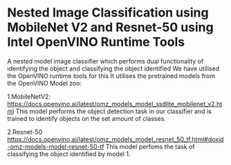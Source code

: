 ﻿# Nested Image Classification using MobileNet V2 and Resnet-50 using Intel OpenVINO Runtime Tools
  
A nested model image classifier which performs dual functionality of identifying the object and classifying the object identified
We have utilised the OpenVINO runtime tools for this
It utilises the pretrained models from the OpenVINO Model zoo:

1.MobileNetV2: https://docs.openvino.ai/latest/omz_models_model_ssdlite_mobilenet_v2.html
This model performs the object detection task in our classifier and is trained to identify objects on the set amount of classes.

2.Resnet-50 https://docs.openvino.ai/latest/omz_models_model_resnet_50_tf.html#doxid-omz-models-model-resnet-50-tf
This model perfoms the task of classifying the object identified by model 1.




 
